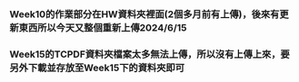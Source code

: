 ### Week10的作業部分在HW資料夾裡面(2個多月前有上傳)，後來有更新東西所以今天又整個重新上傳2024/6/15
### Week15的TCPDF資料夾檔案太多無法上傳，所以沒有上傳上來，要另外下載並存放至Week15下的資料夾即可
